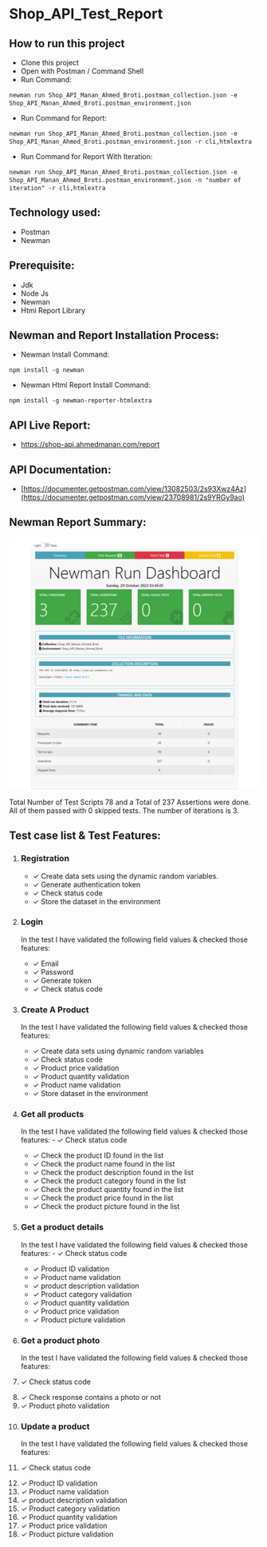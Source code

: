 # Shop_API_Test_Report

## How to run this project
- Clone this project
- Open with Postman / Command Shell
- Run Command:  
```console 
newman run Shop_API_Manan_Ahmed_Broti.postman_collection.json -e Shop_API_Manan_Ahmed_Broti.postman_environment.json
```
- Run Command for Report: 
```console 
newman run Shop_API_Manan_Ahmed_Broti.postman_collection.json -e Shop_API_Manan_Ahmed_Broti.postman_environment.json -r cli,htmlextra
```
- Run Command for Report With Iteration: 
```console 
newman run Shop_API_Manan_Ahmed_Broti.postman_collection.json -e Shop_API_Manan_Ahmed_Broti.postman_environment.json -n "number of iteration" -r cli,htmlextra
```

## Technology used:
- Postman
- Newman

## Prerequisite:
- Jdk
- Node Js
- Newman
- Html Report Library

## Newman and Report Installation Process:
- Newman Install Command:
```console
npm install -g newman
```
- Newman Html Report Install Command:
```console
npm install -g newman-reporter-htmlextra
```
## API Live Report:
- https://shop-api.ahmedmanan.com/report

## API Documentation:
- [https://documenter.getpostman.com/view/13082503/2s93Xwz4Az](https://documenter.getpostman.com/view/23708981/2s9YRGy9ao)

## Newman Report Summary:
![Test Summary](summary.png)

Total Number of Test Scripts 78 and a Total of 237 Assertions were done. All of them passed with 0 skipped tests. The number of iterations is 3.

## Test case list & Test Features:
1. ### Registration
   - &check; Create data sets using the dynamic random variables.
   - &check; Generate authentication token
   - &check; Check status code
   - &check; Store the dataset in the environment

2. ### Login
	In the test I have validated the following field values & checked those features:
 	- &check; Email
 	- &check; Password
 	- &check; Generate token
 	- &check; Check status code
3. ### Create A Product
	In the test I have validated the following field values & checked those features:
 	- &check; Create data sets using dynamic random variables
	- &check; Check status code
 	- &check; Product price validation
 	- &check; Product quantity validation
 	- &check; Product name validation
	- &check; Store dataset in the environment
 3. ### Get all products
	In the test I have validated the following field values & checked those features:
     	- &check; Check status code 
 	- &check; Check the product ID found in the list
 	- &check; Check the product name found in the list
 	- &check; Check the product description found in the list
	- &check; Check the product category found in the list
   	- &check; Check the product quantity found in the list
    	<li>&check; Check the product price found in the list</li>
     	<li>&check; Check the product picture found in the list</li>
 3. ### Get a product details
	In the test I have validated the following field values & checked those features:
     	- &check; Check status code 
 	- &check; Product ID validation
 	- &check; Product name validation
 	- &check; product description validation
	- &check; Product category validation
   	- &check; Product quantity validation
    	<li>&check; Product price validation </li>
     	<li>&check; Product picture validation </li>
4. ### Get a product photo
	In the test I have validated the following field values & checked those features:
    	<li>&check; Check status code </li>
   	<li>&check; Check response contains a photo or not </li>
     	<li>&check; Product photo validation </li>
5. ### Update a product
	In the test I have validated the following field values & checked those features:
     	<li>&check; Check status code </li>
 	<li> &check; Product ID validation </li>
 	<li> &check; Product name validation </li>
 	<li> &check; product description validation </li>
	<li> &check; Product category validation </li>
   	<li> &check; Product quantity validation </li>
    	<li>&check; Product price validation </li>
     	<li>&check; Product picture validation </li>
